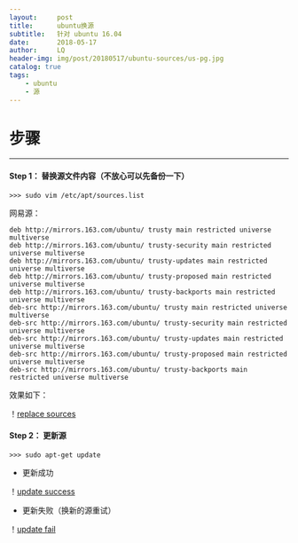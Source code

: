 ```yaml
---
layout:     post
title:      ubuntu换源
subtitle:   针对 ubuntu 16.04
date:       2018-05-17
author:     LQ
header-img: img/post/20180517/ubuntu-sources/us-pg.jpg
catalog: true
tags:
    - ubuntu
    - 源
---
```

# 步骤
---

#### Step 1： 替换源文件内容（不放心可以先备份一下）

```
>>> sudo vim /etc/apt/sources.list
```

网易源：

```
deb http://mirrors.163.com/ubuntu/ trusty main restricted universe multiverse
deb http://mirrors.163.com/ubuntu/ trusty-security main restricted universe multiverse
deb http://mirrors.163.com/ubuntu/ trusty-updates main restricted universe multiverse
deb http://mirrors.163.com/ubuntu/ trusty-proposed main restricted universe multiverse
deb http://mirrors.163.com/ubuntu/ trusty-backports main restricted universe multiverse
deb-src http://mirrors.163.com/ubuntu/ trusty main restricted universe multiverse
deb-src http://mirrors.163.com/ubuntu/ trusty-security main restricted universe multiverse
deb-src http://mirrors.163.com/ubuntu/ trusty-updates main restricted universe multiverse
deb-src http://mirrors.163.com/ubuntu/ trusty-proposed main restricted universe multiverse
deb-src http://mirrors.163.com/ubuntu/ trusty-backports main restricted universe multiverse
```

效果如下：

！[replace sources](https://raw.githubusercontent.com/chenup/chenup.github.io/master/img/post/20180517/ubuntu-sources/us-rs.png)

#### Step 2： 更新源

```
>>> sudo apt-get update
```

- 更新成功

！[update success](https://raw.githubusercontent.com/chenup/chenup.github.io/master/img/post/20180517/ubuntu-sources/us-us.png)

- 更新失败（换新的源重试）

！[update fail](https://raw.githubusercontent.com/chenup/chenup.github.io/master/img/post/20180517/ubuntu-sources/us-uf.png)


